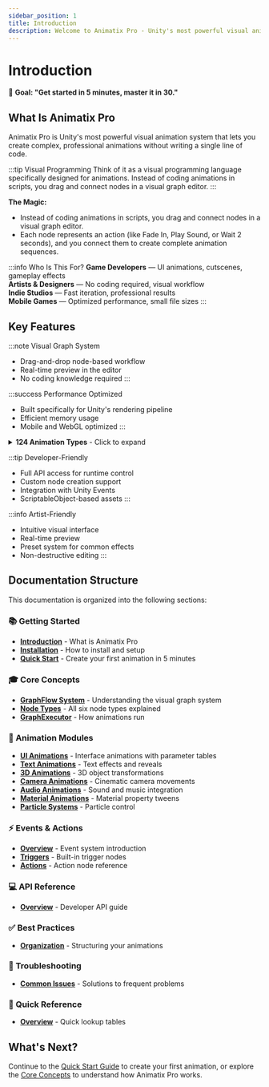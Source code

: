 ```yaml
---
sidebar_position: 1
title: Introduction
description: Welcome to Animatix Pro - Unity's most powerful visual animation system
---
```


# Introduction

🎯 **Goal: "Get started in 5 minutes, master it in 30."**

## What Is Animatix Pro

Animatix Pro is Unity's most powerful visual animation system that lets you create complex, professional animations without writing a single line of code.

:::tip Visual Programming
Think of it as a visual programming language specifically designed for animations. Instead of coding animations in scripts, you drag and connect nodes in a visual graph editor.
:::

**The Magic:**
- Instead of coding animations in scripts, you drag and connect nodes in a visual graph editor.
- Each node represents an action (like Fade In, Play Sound, or Wait 2 seconds), and you connect them to create complete animation sequences.

:::info Who Is This For?
**Game Developers** — UI animations, cutscenes, gameplay effects  
**Artists & Designers** — No coding required, visual workflow  
**Indie Studios** — Fast iteration, professional results  
**Mobile Games** — Optimized performance, small file sizes
:::

## Key Features

:::note Visual Graph System
- Drag-and-drop node-based workflow
- Real-time preview in the editor
- No coding knowledge required
:::

:::success Performance Optimized
- Built specifically for Unity's rendering pipeline
- Efficient memory usage
- Mobile and WebGL optimized
:::

<details>
<summary><strong>124 Animation Types</strong> - Click to expand</summary>

**UI Animations:** Fade, Slide, Scale, Rotate, Color changes, Jelly, Blur, Impact effects  
**Text Animations:** Typewriter effects, character-by-character reveals, Wave, Wiggle, Rainbow  
**3D Animations:** Object movement, camera controls, material changes  
**Camera Animations:** Move To, Zoom, Shake, Orbit, Follow  
**Audio Integration:** Sound triggers, volume tweens, pitch changes  
**Material Animations:** Color Tween, Float Property, Texture Swap  
**Particle Systems:** Control emission rates, play/stop effects, simulate particles

</details>

:::tip Developer-Friendly
- Full API access for runtime control
- Custom node creation support
- Integration with Unity Events
- ScriptableObject-based assets
:::

:::info Artist-Friendly
- Intuitive visual interface
- Real-time preview
- Preset system for common effects
- Non-destructive editing
:::

## Documentation Structure

This documentation is organized into the following sections:

### 📚 Getting Started
- **[Introduction](/docs/getting-started/introduction)** - What is Animatix Pro
- **[Installation](/docs/getting-started/installation)** - How to install and setup
- **[Quick Start](/docs/getting-started/quick-start)** - Create your first animation in 5 minutes

### 🎓 Core Concepts
- **[GraphFlow System](/docs/core-concepts/graphflow-system)** - Understanding the visual graph system
- **[Node Types](/docs/core-concepts/node-types)** - All six node types explained
- **[GraphExecutor](/docs/core-concepts/graph-executor)** - How animations run

### 🎨 Animation Modules
- **[UI Animations](/docs/animation-modules/ui-animations)** - Interface animations with parameter tables
- **[Text Animations](/docs/animation-modules/text-animations)** - Text effects and reveals
- **[3D Animations](/docs/animation-modules/3d-animations)** - 3D object transformations
- **[Camera Animations](/docs/animation-modules/camera-animations)** - Cinematic camera movements
- **[Audio Animations](/docs/animation-modules/audio-animations)** - Sound and music integration
- **[Material Animations](/docs/animation-modules/material-animations)** - Material property tweens
- **[Particle Systems](/docs/animation-modules/particle-systems)** - Particle control

### ⚡ Events & Actions
- **[Overview](/docs/events-actions/overview)** - Event system introduction
- **[Triggers](/docs/events-actions/triggers)** - Built-in trigger nodes
- **[Actions](/docs/events-actions/actions)** - Action node reference

### 💻 API Reference
- **[Overview](/docs/api-reference/overview)** - Developer API guide

### ✅ Best Practices
- **[Organization](/docs/best-practices/organization)** - Structuring your animations

### 🔧 Troubleshooting
- **[Common Issues](/docs/troubleshooting/common-issues)** - Solutions to frequent problems

### 📖 Quick Reference
- **[Overview](/docs/quick-reference/overview)** - Quick lookup tables

## What's Next?

Continue to the [Quick Start Guide](/docs/getting-started/quick-start) to create your first animation, or explore the [Core Concepts](/docs/core-concepts/graphflow-system) to understand how Animatix Pro works.
